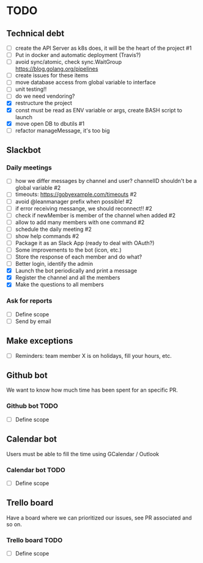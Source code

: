 # TODO

## Technical debt

- [ ] create the API Server as k8s does, it will be the heart of the project #1
- [ ] Put in docker and automatic deployment (Travis?)
- [ ] avoid sync/atomic, check sync.WaitGroup https://blog.golang.org/pipelines
- [ ] create issues for these items
- [ ] move database access from global variable to interface
- [ ] unit testing!!
- [ ] do we need vendoring?
- [x] restructure the project
- [x] const must be read as ENV variable or args, create BASH script to launch
- [x] move open DB to dbutils #1
- [ ] refactor manageMessage, it's too big
 
## Slackbot

### Daily meetings

- [ ] how we differ messages by channel and user? channelID shouldn't be a global variable #2
- [ ] timeouts: https://gobyexample.com/timeouts #2
- [ ] avoid @leanmanager prefix when possible! #2
- [ ] if error receiving messange, we should reconnect!! #2
- [ ] check if newMember is member of the channel when added #2
- [ ] allow to add many members with one command #2
- [ ] schedule the daily meeting #2
- [ ] show help commands #2 
- [ ] Package it as an Slack App (ready to deal with OAuth?)
- [ ] Some improvements to the bot (icon, etc.)
- [ ] Store the response of each member and do what?
- [ ] Better login, identify the admin
- [x] Launch the bot periodically and print a message
- [x] Register the channel and all the members
- [x] Make the questions to all members

### Ask for reports 

- [ ] Define scope
- [ ] Send by email

## Make exceptions 

- [ ] Reminders: team member X is on holidays, fill your hours, etc.

## Github bot

We want to know how much time has been spent for an specific PR.

### Github bot TODO

- [ ] Define scope

## Calendar bot

Users must be able to fill the time using GCalendar / Outlook

### Calendar bot TODO

- [ ] Define scope

## Trello board

Have a board where we can prioritized our issues, see PR associated and so on.

### Trello board TODO

- [ ] Define scope
